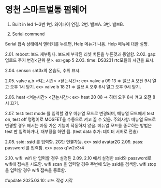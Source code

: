 # 영천 스마트벌통 펌웨어

1. Built in led
1~3번
1번. 와이파이 연결.
2번. 밸브A.
3번. 밸브B.

2. Serial commend

Serial 접속 상태에서 엔터키를 누르면, Help 메뉴가 나옴.
Help 메뉴에 대한 설명.

2.01. reboot: 보드 재부팅다. 보드에 부착된 리셋 버튼을 누른것과 동일함.
2.02. gap: 업로드 주기 변경<단위 분>. ex>gap 5
2.03. time: DS3231 rtc모듈의 시간을 표시.

2.04. sensor: sht3x의 온습도, 수위 표시.

2.05. valve a,b <켜는시간> <닫는시간>: 
      ex> valve a 09 13 => 밸브 A 오전 9시 열고 오후 1시 닫기.
      ex> valve b 18 21 => 밸브 A 오후 6시 열고 오후 9시 닫기.

2.06. heat <켜는시간> <닫는시간>:
      ex> heat 20 08 => 히터 오후 8시 켜고 오전 8시 끄기.

2.07. test: test mode 를 입력할 경우 메뉴얼 모드로 변경되며,
메뉴얼 모드에서 test on, test off 명령어로 MOSFET을 수동으로 켜고 끌 수 있음. 
주의사항: 메뉴얼 모드로 변경할 경우 에서는 자동 가온 기능이 작동하지 않음. 메뉴얼 모드를 종료하는 방법은 test 만 입력하거나, 재부팅을 하면 됨. (test data 추가: 데이터 서버로 전송)

2.08. ssid: ssid 를 입력함. 2G만 연결가능. ex> ssid avatar2G
2.09. pass: password 를 입력함. ex> pass q1w2e3r4

2.10. wifi: wifi 만 입력할 경우 설정된 2.09, 2.10 에서 설정한 ssid와 password로 wifi에 접속을 시도함.
wifi scan 을 입력할 경우 주변에 있는 ssid를 검색함.
wifi stop을 입력할 경우 wifi 접속을 종료함.

#update
2025.03.10: 코드 작성 시작